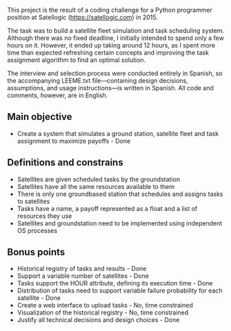 This project is the result of a coding challenge for a Python programmer position at Satellogic (https://satellogic.com) in 2015.

The task was to build a satellite fleet simulation and task scheduling system. Although there was no fixed deadline, I initially intended to spend only a few hours on it. However, it ended up taking around 12 hours, as I spent more time than expected refreshing certain concepts and improving the task assignment algorithm to find an optimal solution.

The interview and selection process were conducted entirely in Spanish, so the accompanying LEEME.txt file—containing design decisions, assumptions, and usage instructions—is written in Spanish. All code and comments, however, are in English.


Main objective
--------------
  * Create a system that simulates a ground station, satellite fleet and task assignment to maximize payoffs - Done

Definitions and constrains
--------------------------
  * Satellites are given scheduled tasks by the groundstation
  * Satellites have all the same resources available to them
  * There is only one groundbased station that schedules and assigns tasks to satellites
  * Tasks have a name, a payoff represented as a float and a list of resources they use
  * Satellites and groundstation need to be implemented using independent OS processes

Bonus points
------------
  * Historical registry of tasks and results                                               - Done
  * Support a variable number of satellites                                              - Done
  * Tasks support the HOUR attribute, defining its execution time                          - Done
  * Distribution of tasks need to support variable failure probability for each satellite  - Done
  * Create a web interface to upload tasks                                                 - No, time constrained
  * Visualization of the historical registry                                               - No, time constrained
  * Justify all technical decisions and design choices                                     - Done
